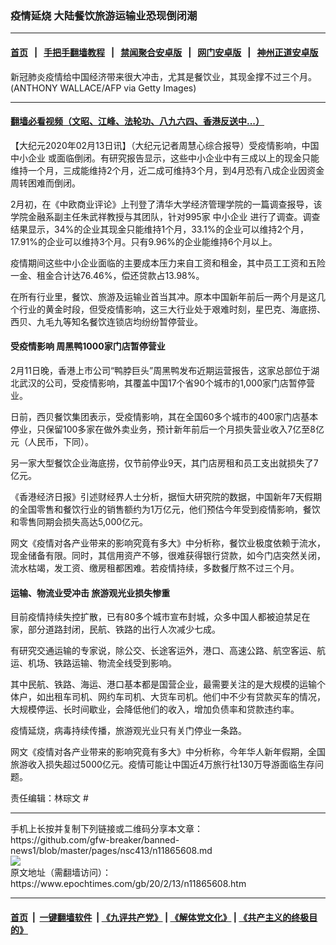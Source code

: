 ### 疫情延烧 大陆餐饮旅游运输业恐现倒闭潮
------------------------

#### [首页](https://github.com/gfw-breaker/banned-news1/blob/master/README.md) &nbsp;&nbsp;|&nbsp;&nbsp; [手把手翻墙教程](https://github.com/gfw-breaker/guides/wiki) &nbsp;&nbsp;|&nbsp;&nbsp; [禁闻聚合安卓版](https://github.com/gfw-breaker/bn-android) &nbsp;&nbsp;|&nbsp;&nbsp; [网门安卓版](https://github.com/oGate2/oGate) &nbsp;&nbsp;|&nbsp;&nbsp; [神州正道安卓版](https://github.com/SzzdOgate/update) 



<div><img alt="" class="aligncenter wp-post-image" src="https://i.epochtimes.com/assets/uploads/2020/02/GettyImages-1199275131-600x400.jpg"/>
<div class="red16 caption">
 新冠肺炎疫情给中国经济带来很大冲击，尤其是餐饮业，其现金撑不过三个月。(ANTHONY WALLACE/AFP via Getty Images)
</div>
</div><hr/>

#### [翻墙必看视频（文昭、江峰、法轮功、八九六四、香港反送中...）](https://github.com/gfw-breaker/banned-news1/blob/master/pages/link3.md)

<div><p>
 【大纪元2020年02月13日讯】（大纪元记者周慧心综合报导）受疫情影响，中国
 <ok href="https://www.epochtimes.com/gb/tag/%E4%B8%AD%E5%B0%8F%E4%BC%81%E4%B8%9A.html">
  中小企业
 </ok>
 或面临倒闭。有研究报告显示，这些中小企业中有三成以上的现金只能维持一个月，三成能维持2个月，近二成可维持3个月，到4月恐有八成企业因资金周转困难而倒闭。
</p>
<p>
 2月初，在《中欧商业评论》上刊登了清华大学经济管理学院的一篇调查报导，该学院金融系副主任朱武祥教授与其团队，针对995家
 <ok href="https://www.epochtimes.com/gb/tag/%E4%B8%AD%E5%B0%8F%E4%BC%81%E4%B8%9A.html">
  中小企业
 </ok>
 进行了调查。调查结果显示，34%的企业其现金只能维持1个月，33.1%的企业可以维持2个月，17.91%的企业可以维持3个月。只有9.96%的企业能维持6个月以上。
</p>
<p>
 疫情期间这些中小企业面临的主要成本压力来自工资和租金，其中员工工资和五险一金、租金合计达76.46%，偿还贷款占13.98%。
</p>
<p>
 在所有行业里，餐饮、旅游及运输业首当其冲。原本中国新年前后一两个月是这几个行业的黄金时段，但受疫情影响，这三大行业处于艰难时刻，星巴克、海底捞、西贝、九毛九等知名餐饮连锁店均纷纷暂停营业。
</p>
<h4>
 受疫情影响 周黑鸭1000家门店暂停营业
</h4>
<p>
 2月11日晚，香港上市公司“鸭脖巨头”周黑鸭发布近期运营报告，这家总部位于湖北武汉的公司，受疫情影响，其覆盖中国17个省90个城市的1,000家门店暂停营业。
</p>
<p>
 日前，西贝餐饮集团表示，受疫情影响，其在全国60多个城市的400家门店基本停业，只保留100多家在做外卖业务，预计新年前后一个月损失营业收入7亿至8亿元（人民币，下同）。
</p>
<p>
 另一家大型餐饮企业海底捞，仅节前停业9天，其门店房租和员工支出就损失了7亿元。
</p>
<p>
 《香港经济日报》引述财经界人士分析，据恒大研究院的数据，中国新年7天假期的全国零售和餐饮行业的销售额约为1万亿元，他们预估今年受到疫情影响，餐饮和零售同期会损失高达5,000亿元。
</p>
<p>
 网文《疫情对各产业带来的影响究竟有多大》中分析称，餐饮业极度依赖于流水，现金储备有限。同时，其信用资产不够，很难获得银行贷款，如今门店突然关闭，流水枯竭，发工资、缴房租都困难。若疫情持续，多数餐厅熬不过三个月。
</p>
<h4>
 运输、物流业受冲击 旅游观光业损失惨重
</h4>
<p>
 目前疫情持续失控扩散，已有80多个城市宣布封城，众多中国人都被迫禁足在家，部分道路封闭，民航、铁路的出行人次减少七成。
</p>
<p>
 有研究交通运输的专家说，除公交、长途客运外，港口、高速公路、航空客运、航运、机场、铁路运输、物流全线受到影响。
</p>
<p>
 其中民航、铁路、海运、港口基本都是国营企业，最需要关注的是大规模的运输个体户，如出租车司机、网约车司机、大货车司机。他们中不少有贷款买车的情况，大规模停运、长时间歇业，会降低他们的收入，增加负债率和贷款违约率。
</p>
<p>
 疫情延烧，病毒持续传播，旅游观光业只有关门停业一条路。
</p>
<p>
 网文《疫情对各产业带来的影响究竟有多大》中分析称，今年华人新年假期，全国旅游收入损失超过5000亿元。疫情可能让中国近4万旅行社130万导游面临生存问题。
</p>
<p>
 责任编辑：林琮文 #
</p>
</div>
<hr/>
手机上长按并复制下列链接或二维码分享本文章：<br/>
https://github.com/gfw-breaker/banned-news1/blob/master/pages/nsc413/n11865608.md <br/>
<a href='https://github.com/gfw-breaker/banned-news1/blob/master/pages/nsc413/n11865608.md'><img src='https://github.com/gfw-breaker/banned-news1/blob/master/pages/nsc413/n11865608.md.png'/></a> <br/>
原文地址（需翻墙访问）：https://www.epochtimes.com/gb/20/2/13/n11865608.htm


------------------------
#### [首页](https://github.com/gfw-breaker/banned-news1/blob/master/README.md) &nbsp;|&nbsp; [一键翻墙软件](https://github.com/gfw-breaker/nogfw/blob/master/README.md) &nbsp;| [《九评共产党》](https://github.com/gfw-breaker/9ping.md/blob/master/README.md#九评之一评共产党是什么) | [《解体党文化》](https://github.com/gfw-breaker/jtdwh.md/blob/master/README.md) | [《共产主义的终极目的》](https://github.com/gfw-breaker/gczydzjmd.md/blob/master/README.md)


<img src='http://gfw-breaker.win/banned-news/pages/nsc413/n11865608.md' width='0px' height='0px'/>